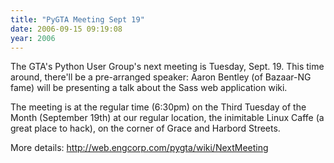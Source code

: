 ```yaml
---
title: "PyGTA Meeting Sept 19"
date: 2006-09-15 09:19:08
year: 2006
---
```

The GTA's Python User Group's next meeting is Tuesday, Sept. 19.  This time around, there'll be a pre-arranged speaker: Aaron Bentley (of Bazaar-NG fame) will be presenting a talk about the Sass web application wiki.

The meeting is at the regular time (6:30pm) on the Third Tuesday of  the Month (September 19th) at our regular location, the inimitable Linux Caffe (a great place to hack), on the corner of Grace and Harbord Streets.

More details: http://web.engcorp.com/pygta/wiki/NextMeeting
